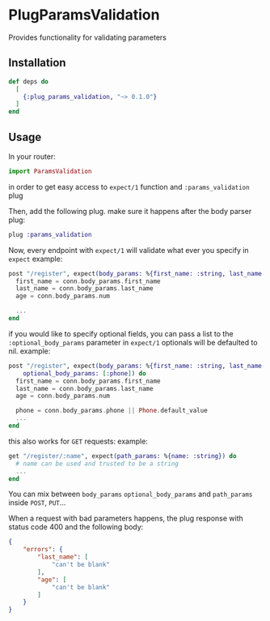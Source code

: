 # PlugParamsValidation

Provides functionality for validating parameters

## Installation

```elixir
def deps do
  [
    {:plug_params_validation, "~> 0.1.0"}
  ]
end
```

## Usage
In your router:
```elixir
import ParamsValidation
```

in order to get easy access to `expect/1` function and `:params_validation` plug

Then, add the following plug. make sure it happens after the body parser plug:
```elixir
plug :params_validation
```

Now, every endpoint with `expect/1` will validate what ever you specify in `expect`
example:
```elixir
post "/register", expect(body_params: %{first_name: :string, last_name: :string, age: :integer}) do
  first_name = conn.body_params.first_name
  last_name = conn.body_params.last_name
  age = conn.body_params.num

  ...
end
```

if you would like to specify optional fields, you can pass a list to the `:optional_body_params` parameter in `expect/1`
optionals will be defaulted to nil.
example:
```elixir
post "/register", expect(body_params: %{first_name: :string, last_name: :string, age: :integer, phone: :string}, 
    optional_body_params: [:phone]) do
  first_name = conn.body_params.first_name
  last_name = conn.body_params.last_name
  age = conn.body_params.num

  phone = conn.body_params.phone || Phone.default_value 
  ...
end
```

this also works for `GET` requests: 
example:
```elixir
get "/register/:name", expect(path_params: %{name: :string}) do
  # name can be used and trusted to be a string
  ...
end
```

You can mix between `body_params` `optional_body_params` and `path_params` inside `POST`, `PUT`...

When a request with bad parameters happens, the plug response with
status code 400 and the following body:

```json
{
    "errors": {
        "last_name": [
            "can't be blank"
        ],
        "age": [
            "can't be blank"
        ]
    }
}
```